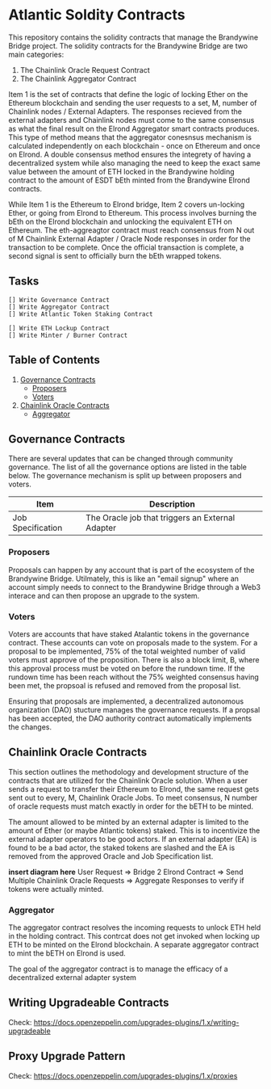 # Atlantic Soldity Contracts

This repository contains the solidity contracts that manage the Brandywine Bridge project. The solidity contracts for the Brandywine Bridge are two main categories:

1. The Chainlink Oracle Request Contract
2. The Chainlink Aggregator Contract 

Item 1 is the set of contracts that define the logic of locking Ether on the Ethereum blockchain and sending the user requests to a set, M, number of Chainlink nodes / External Adapters. The responses recieved from the external adapters and Chainlink nodes must come to the same consensus as what the final result on the Elrond Aggregator smart contracts produces. This type of method means that the aggregator conesnsus mechanism is calculated independently on each blockchain - once on Ethereum and once on Elrond. A double consensus method ensures the integrety of having a decentralized system while also managing the need to keep the exact same value between the amount of ETH locked in the Brandywine holding contract to the amount of ESDT bEth minted from the Brandywine Elrond contracts.

While Item 1 is the Ethereum to Elrond bridge, Item 2 covers un-locking Ether, or going from Elrond to Ethereum. This process involves burning the bEth on the Elrond blockchain and unlocking the equivalent ETH on Ethereum. The eth-aggreagtor contract must reach consensus from N out of M Chainlink External Adapter / Oracle Node responses in order for the transaction to be complete. Once the official transaction is complete, a second signal is sent to officially burn the bEth wrapped tokens.

## Tasks

    [] Write Governance Contract
    [] Write Aggregator Contract
    [] Write Atlantic Token Staking Contract

    [] Write ETH Lockup Contract
    [] Write Minter / Burner Contract


## Table of Contents

1. [Governance Contracts](#Governance-Contracts)
    - [Proposers](#Proposers)
    - [Voters](#Voters)
2. [Chainlink Oracle Contracts](#Chainlink-Oracle-Contracts)
    - [Aggregator](#Aggregator)

## Governance Contracts

There are several updates that can be changed through community governance. The list of all the governance options are listed in the table below. The governance mechanism is split up between proposers and voters. 

| Item              | Description                                      |
| ----------------- | ------------------------------------------------ |
| Job Specification | The Oracle job that triggers an External Adapter |

### Proposers

Proposals can happen by any account that is part of the ecosystem of the Brandywine Bridge. Utilmately, this is like an "email signup" where an account simply needs to connect to the Brandywine Bridge through a Web3 interace and can then propose an upgrade to the system. 

### Voters
Voters are accounts that have staked Atalantic tokens in the governance contract. These accounts can vote on proposals made to the system. For a proposal to be implemented, 75% of the total weighted number of valid voters must approve of the proposition. There is also a block limit, B, where this approval process must be voted on before the rundown time. If the rundown time has been reach without the 75% weighted consensus having been met, the propsoal is refused and removed from the proposal list.

Ensuring that proposals are implemented, a decentralized autonomous organization (DAO) stucture manages the governance requests. If a propsal has been accepted, the DAO authority contract automatically implements the changes.


## Chainlink Oracle Contracts

This section outlines the methodology and development structure of the contracts that are utilized for the Chainlink Oracle solution. When a user sends a request to transfer their Ethereum to Elrond, the same request gets sent out to every, M, Chainlink Oracle Jobs. To meet consensus, N number of oracle requests must match exactly in order for the bETH to be minted.

The amount allowed to be minted by an external adapter is limited to the amount of Ether (or maybe Atlantic tokens) staked. This is to incentivize the external adapter operators to be good actors. If an external adapter (EA) is found to be a bad actor, the staked tokens are slashed and the EA is removed from the approved Oracle and Job Specification list.

**insert diagram here**
User Request => Bridge 2 Elrond Contract => Send Multiple Chainlink Oracle Requests => Aggregate Responses to verify if tokens were actually minted.

### Aggregator

The aggregator contract resolves the incoming requests to unlock ETH held in the holding contract. This contrcat does not get invoked when locking up ETH to be minted on the Elrond blockchain.
A separate aggregator contract to mint the bETH on Elrond is used.

The goal of the aggregator contract is to manage the efficacy of a decentralized external adapter system


## Writing Upgradeable Contracts

Check: https://docs.openzeppelin.com/upgrades-plugins/1.x/writing-upgradeable

## Proxy Upgrade Pattern

Check: https://docs.openzeppelin.com/upgrades-plugins/1.x/proxies



